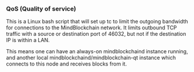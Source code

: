 ### QoS (Quality of service) ###

This is a Linux bash script that will set up tc to limit the outgoing bandwidth for connections to the MindBlockchain network. It limits outbound TCP traffic with a source or destination port of 46032, but not if the destination IP is within a LAN.

This means one can have an always-on mindblockchaind instance running, and another local mindblockchaind/mindblockchain-qt instance which connects to this node and receives blocks from it.
